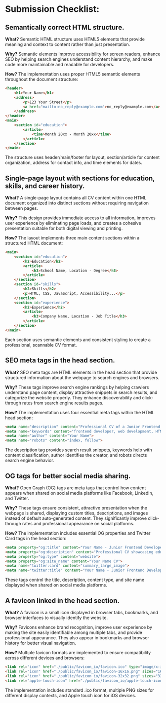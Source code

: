 # Submission Checklist:
## Semantically correct HTML structure.

**What?** Semantic HTML structure uses HTML5 elements that provide meaning and context to content rather than just presentation.

**Why?** Semantic elements improve accessibility for screen readers, enhance SEO by helping search engines understand content hierarchy, and make code more maintainable and readable for developers.

**How?** The implementation uses proper HTML5 semantic elements throughout the document structure:

```html
<header>
    <h1>Your Name</h1>
    <address>
        <p>123 Your Street</p>
        <a href="mailto:no_reply@example.com">no_reply@example.com</a>
    </address>
</header>
<main>
    <section id="education">
        <article>
            <time>Month 20xx - Month 20xx</time>
        </article>
    </section>
</main>
```

The structure uses header/main/footer for layout, section/article for content organization, address for contact info, and time elements for dates.

## Single-page layout with sections for education, skills, and career history.

**What?** A single-page layout contains all CV content within one HTML document organized into distinct sections without requiring navigation between pages.

**Why?** This design provides immediate access to all information, improves user experience by eliminating page loads, and creates a cohesive presentation suitable for both digital viewing and printing.

**How?** The layout implements three main content sections within a structured HTML document:

```html
<main>
    <section id="education">
        <h2>Education</h2>
        <article>
            <h3>School Name, Location - Degree</h3>
        </article>
    </section>
    <section id="skills">
        <h2>Skills</h2>
        <p>HTML, CSS, JavaScript, Accessibility...</p>
    </section>
    <section id="experience">
        <h2>Experience</h2>
        <article>
            <h3>Company Name, Location - Job Title</h3>
        </article>
    </section>
</main>
```

Each section uses semantic elements and consistent styling to create a professional, scannable CV format.

## SEO meta tags in the head section.

**What?** SEO meta tags are HTML elements in the head section that provide structured information about the webpage to search engines and browsers.

**Why?** These tags improve search engine rankings by helping crawlers understand page content, display attractive snippets in search results, and categorize the website properly. They enhance discoverability and click-through rates from search engine results pages.

**How?** The implementation uses four essential meta tags within the HTML head section:

```html
<meta name="description" content="Professional CV of a Junior Frontend Developer showcasing education, skills, and experience in web development.">
<meta name="keywords" content="frontend developer, web development, HTML, CSS, JavaScript, CV, resume">
<meta name="author" content="Your Name">
<meta name="robots" content="index, follow">
```

The description tag provides search result snippets, keywords help with content classification, author identifies the creator, and robots directs search engine behavior.

## OG tags for better social media sharing.

**What?** Open Graph (OG) tags are meta tags that control how content appears when shared on social media platforms like Facebook, LinkedIn, and Twitter.

**Why?** These tags ensure consistent, attractive presentation when the webpage is shared, displaying custom titles, descriptions, and images instead of default auto-generated content. They significantly improve click-through rates and professional appearance on social platforms.

**How?** The implementation includes essential OG properties and Twitter Card tags in the head section:

```html
<meta property="og:title" content="Your Name - Junior Frontend Developer CV">
<meta property="og:description" content="Professional CV showcasing education, skills, and experience in web development.">
<meta property="og:type" content="website">
<meta property="og:site_name" content="Your Name CV">
<meta name="twitter:card" content="summary_large_image">
<meta name="twitter:title" content="Your Name - Junior Frontend Developer CV">
```

These tags control the title, description, content type, and site name displayed when shared on social media platforms.

## A favicon linked in the head section.

**What?** A favicon is a small icon displayed in browser tabs, bookmarks, and browser interfaces to visually identify the website.

**Why?** Favicons enhance brand recognition, improve user experience by making the site easily identifiable among multiple tabs, and provide professional appearance. They also appear in bookmarks and browser history for better visual navigation.

**How?** Multiple favicon formats are implemented to ensure compatibility across different devices and browsers:

```html
<link rel="icon" href="./public/favicon_io/favicon.ico" type="image/x-icon">
<link rel="icon" href="./public/favicon_io/favicon-16x16.png" sizes="16x16" type="image/png">
<link rel="icon" href="./public/favicon_io/favicon-32x32.png" sizes="32x32" type="image/png">
<link rel="apple-touch-icon" href="./public/favicon_io/apple-touch-icon.png">
```

The implementation includes standard .ico format, multiple PNG sizes for different display contexts, and Apple touch icon for iOS devices.
